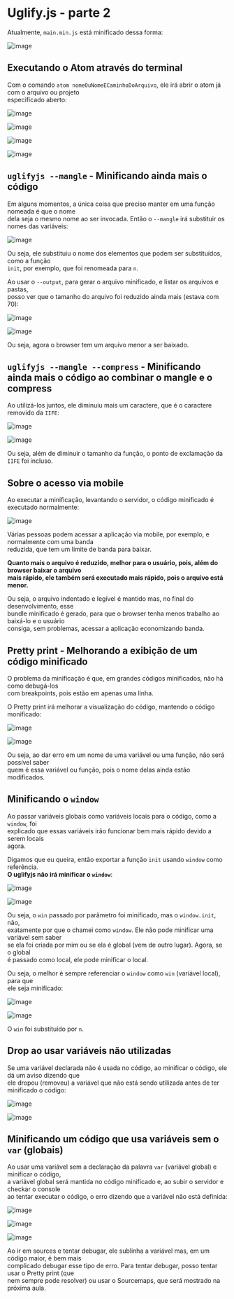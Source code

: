 # Uglify.js - parte 2 

Atualmente, `main.min.js` está minificado dessa forma:  

![image](https://user-images.githubusercontent.com/29297788/33606368-6386bb70-d9a4-11e7-932f-64fb178f454c.png)

## Executando o Atom através do terminal  
Com o comando `atom nomeOuNomeECaminhoDoArquivo`, ele irá abrir o atom já com o arquivo ou projeto  
especificado aberto:  

![image](https://user-images.githubusercontent.com/29297788/33608301-4b6bc2f4-d9ab-11e7-8504-e1c3559ef3a0.png)

![image](https://user-images.githubusercontent.com/29297788/33608313-5089d780-d9ab-11e7-8b54-a96dd80c90d2.png)

![image](https://user-images.githubusercontent.com/29297788/33608397-8e3a083e-d9ab-11e7-9080-f5d712e8443b.png)

![image](https://user-images.githubusercontent.com/29297788/33608407-9148c02e-d9ab-11e7-8b40-4de513b4ae02.png)

## `uglifyjs --mangle` - Minificando ainda mais o código  
Em alguns momentos, a única coisa que preciso manter em uma função nomeada é que o nome  
dela seja o mesmo nome ao ser invocada. Então o `--mangle` irá substituir os nomes das variáveis:  

![image](https://user-images.githubusercontent.com/29297788/33606539-f254bfbe-d9a4-11e7-92cf-a07d816d7fd6.png)

Ou seja, ele substituiu o nome dos elementos que podem ser substituídos, como a função  
`init`, por exemplo, que foi renomeada para `n`.  

Ao usar o `--output`, para gerar o arquivo minificado, e listar os arquivos e pastas,  
posso ver que o tamanho do arquivo foi reduzido ainda mais (estava com 70):  

![image](https://user-images.githubusercontent.com/29297788/33606693-7a7459f4-d9a5-11e7-830b-0f5eb875cab0.png)

![image](https://user-images.githubusercontent.com/29297788/33606715-89bae89c-d9a5-11e7-98a3-2830e08d2a19.png)

Ou seja, agora o browser tem um arquivo menor a ser baixado.  

## `uglifyjs --mangle --compress` - Minificando ainda mais o código ao combinar o mangle e o compress  
Ao utilizá-los juntos, ele diminuiu mais um caractere, que é o caractere removido da `IIFE`:  

![image](https://user-images.githubusercontent.com/29297788/33606829-0de67730-d9a6-11e7-9abe-f8cfefbf4662.png)

![image](https://user-images.githubusercontent.com/29297788/33606878-369e18c2-d9a6-11e7-9004-3fbb31e36b30.png)

Ou seja, além de diminuir o tamanho da função, o ponto de exclamação da `IIFE` foi incluso.  

## Sobre o acesso via mobile  
Ao executar a minificação, levantando o servidor, o código minificado é executado normalmente:  

![image](https://user-images.githubusercontent.com/29297788/33606982-87b501bc-d9a6-11e7-8baa-598fd65aebc1.png)

Várias pessoas podem acessar a aplicação via mobile, por exemplo, e normalmente com uma banda  
reduzida, que tem um limite de banda para baixar.  

**Quanto mais o arquivo é reduzido, melhor para o usuário, pois, além do browser baixar o arquivo  
mais rápido, ele também será executado mais rápido, pois o arquivo está menor.**  

Ou seja, o arquivo indentado e legível é mantido mas, no final do desenvolvimento, esse  
bundle minificado é gerado, para que o browser tenha menos trabalho ao baixá-lo e o usuário  
consiga, sem problemas, acessar a aplicação economizando banda.  

## Pretty print - Melhorando a exibição de um código minificado  
O problema da minificação é que, em grandes códigos minificados, não há como debugá-los  
com breakpoints, pois estão em apenas uma linha.  

O Pretty print irá melhorar a visualização do código, mantendo o código monificado:  

![image](https://user-images.githubusercontent.com/29297788/33607270-b0a43dd0-d9a7-11e7-946b-7c3e601b571f.png)

![image](https://user-images.githubusercontent.com/29297788/33607315-dd5e7886-d9a7-11e7-898f-adfc0955a9c0.png)

Ou seja, ao dar erro em um nome de uma variável ou uma função, não será possível saber  
quem é essa variável ou função, pois o nome delas ainda estão modificados.  

## Minificando o `window` 
Ao passar variáveis globais como variáveis locais para o código, como a `window`, foi  
explicado que essas variáveis irão funcionar bem mais rápido devido a serem locais  
agora.  

Digamos que eu queira, então exportar a função `init` usando `window` como referência.  
**O uglifyjs não irá minificar o `window`**:  

![image](https://user-images.githubusercontent.com/29297788/33607501-78b43280-d9a8-11e7-9ffa-50df8d4e58e3.png)

![image](https://user-images.githubusercontent.com/29297788/33607544-a72fa234-d9a8-11e7-9c4d-6f83e685a41c.png)

Ou seja, o `win` passado por parâmetro foi minificado, mas o `window.init`, não,  
exatamente por que o chamei como `window`. Ele não pode minificar uma variável sem saber  
se ela foi criada por mim ou se ela é global (vem de outro lugar). Agora, se o global  
é passado como local, ele pode minificar o local.  

Ou seja, o melhor é sempre referenciar o `window` como `win` (variável local), para que  
ele seja minificado:  

![image](https://user-images.githubusercontent.com/29297788/33607633-f07403cc-d9a8-11e7-8731-026891341cb2.png)

![image](https://user-images.githubusercontent.com/29297788/33607730-29998276-d9a9-11e7-83d1-d97dd0b83492.png)

O `win` foi substituído por `n`.  

## Drop ao usar variáveis não utilizadas 
Se uma variável declarada não é usada no código, ao minificar o código, ele dá um aviso dizendo que  
ele dropou (removeu) a variável que não está sendo utilizada antes de ter minificado o código:  

![image](https://user-images.githubusercontent.com/29297788/33607937-d6200f24-d9a9-11e7-8da1-92e56abe1fc4.png)

![image](https://user-images.githubusercontent.com/29297788/33608040-496166d6-d9aa-11e7-8ccc-209da2cfa202.png)

## Minificando um código que usa variáveis sem o `var` (globais) 
Ao usar uma variável sem a declaração da palavra `var` (variável global) e minificar o código,  
a variável global será mantida no código minificado e, ao subir o servidor e checkar o console  
ao tentar executar o código, o erro dizendo que a variável não está definida:  

![image](https://user-images.githubusercontent.com/29297788/33608492-d1a32e0c-d9ab-11e7-83b0-32ec3f5485a9.png)

![image](https://user-images.githubusercontent.com/29297788/33608552-08790c62-d9ac-11e7-85f7-1db56c1a4e22.png)

![image](https://user-images.githubusercontent.com/29297788/33608601-319a9f84-d9ac-11e7-9b6b-0bc135e32500.png)

Ao ir em sources e tentar debugar, ele sublinha a variável mas, em um código maior, é bem mais  
complicado debugar esse tipo de erro. Para tentar debugar, posso tentar usar o Pretty print (que  
nem sempre pode resolver) ou usar o Sourcemaps, que será mostrado na próxima aula.
